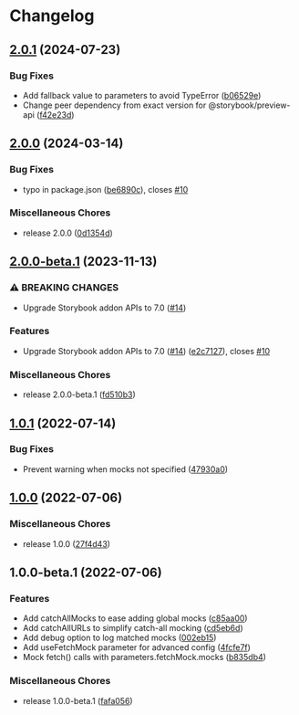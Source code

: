 # Changelog

## [2.0.1](https://github.com/JohnAlbin/storybook-addon-fetch-mock/compare/v2.0.0...v2.0.1) (2024-07-23)


### Bug Fixes

* Add fallback value to parameters to avoid TypeError ([b06529e](https://github.com/JohnAlbin/storybook-addon-fetch-mock/commit/b06529e626d4566ecfb9ce448e48f7563ec5d086))
* Change peer dependency from exact version for @storybook/preview-api ([f42e23d](https://github.com/JohnAlbin/storybook-addon-fetch-mock/commit/f42e23dee1693f99a4fd6dc716da677c62bbb89d))

## [2.0.0](https://github.com/JohnAlbin/storybook-addon-fetch-mock/compare/v2.0.0-beta.1...v2.0.0) (2024-03-14)


### Bug Fixes

* typo in package.json ([be6890c](https://github.com/JohnAlbin/storybook-addon-fetch-mock/commit/be6890caff3ce134867ec64d8eb7f40779ad6b2c)), closes [#10](https://github.com/JohnAlbin/storybook-addon-fetch-mock/issues/10)


### Miscellaneous Chores

* release 2.0.0 ([0d1354d](https://github.com/JohnAlbin/storybook-addon-fetch-mock/commit/0d1354dba43ec5d616f2e7b5a08dcc353f9048bb))

## [2.0.0-beta.1](https://github.com/JohnAlbin/storybook-addon-fetch-mock/compare/v1.0.1...v2.0.0-beta.1) (2023-11-13)


### ⚠ BREAKING CHANGES

* Upgrade Storybook addon APIs to 7.0 ([#14](https://github.com/JohnAlbin/storybook-addon-fetch-mock/issues/14))

### Features

* Upgrade Storybook addon APIs to 7.0 ([#14](https://github.com/JohnAlbin/storybook-addon-fetch-mock/issues/14)) ([e2c7127](https://github.com/JohnAlbin/storybook-addon-fetch-mock/commit/e2c712771bcf63a12d4ba40bc7198e9d3e45ca14)), closes [#10](https://github.com/JohnAlbin/storybook-addon-fetch-mock/issues/10)


### Miscellaneous Chores

* release 2.0.0-beta.1 ([fd510b3](https://github.com/JohnAlbin/storybook-addon-fetch-mock/commit/fd510b3e1f2ca3196dcf7cd55ebe07006fb7671f))

## [1.0.1](https://github.com/JohnAlbin/storybook-addon-fetch-mock/compare/v1.0.0...v1.0.1) (2022-07-14)


### Bug Fixes

* Prevent warning when mocks not specified ([47930a0](https://github.com/JohnAlbin/storybook-addon-fetch-mock/commit/47930a0c4fd2e927dcb6eadc2cf17d2dfbcbee1c))

## [1.0.0](https://github.com/JohnAlbin/storybook-addon-fetch-mock/compare/v1.0.0-beta.1...v1.0.0) (2022-07-06)


### Miscellaneous Chores

* release 1.0.0 ([27f4d43](https://github.com/JohnAlbin/storybook-addon-fetch-mock/commit/27f4d43e66ab32eb820157b8da76f9a7c37f4249))

## 1.0.0-beta.1 (2022-07-06)


### Features

* Add catchAllMocks to ease adding global mocks ([c85aa00](https://github.com/JohnAlbin/storybook-addon-fetch-mock/commit/c85aa0067eb59591376bd9363520525301b655a9))
* Add catchAllURLs to simplify catch-all mocking ([cd5eb6d](https://github.com/JohnAlbin/storybook-addon-fetch-mock/commit/cd5eb6dd162ae583c3f4218cf28d1b435106ae21))
* Add debug option to log matched mocks ([002eb15](https://github.com/JohnAlbin/storybook-addon-fetch-mock/commit/002eb15971d83baf977b80395a434a16d5bf9f58))
* Add useFetchMock parameter for advanced config ([4fcfe7f](https://github.com/JohnAlbin/storybook-addon-fetch-mock/commit/4fcfe7f138460f3a09db6e9f68ccf3c2817b9392))
* Mock fetch() calls with parameters.fetchMock.mocks ([b835db4](https://github.com/JohnAlbin/storybook-addon-fetch-mock/commit/b835db4450f4d2727eb29b07ed39bb52a201ed2b))


### Miscellaneous Chores

* release 1.0.0-beta.1 ([fafa056](https://github.com/JohnAlbin/storybook-addon-fetch-mock/commit/fafa056d92be711d4afc87c2ea3bc66a9322a9b6))
